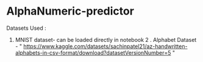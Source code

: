 # AlphaNumeric-predictor

Datasets Used :
1. MNIST dataset- can be loaded directly in notebook
2 . Alphabet Dataset - " https://www.kaggle.com/datasets/sachinpatel21/az-handwritten-alphabets-in-csv-format/download?datasetVersionNumber=5 "
